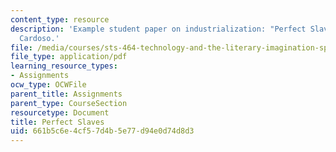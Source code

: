 ```yaml
---
content_type: resource
description: 'Example student paper on industrialization: "Perfect Slaves," by Daniel
  Cardoso.'
file: /media/courses/sts-464-technology-and-the-literary-imagination-spring-2008/661b5c6e4cf57d4b5e77d94e0d74d8d3_dcardoso_wk4.pdf
file_type: application/pdf
learning_resource_types:
- Assignments
ocw_type: OCWFile
parent_title: Assignments
parent_type: CourseSection
resourcetype: Document
title: Perfect Slaves
uid: 661b5c6e-4cf5-7d4b-5e77-d94e0d74d8d3
---
```

